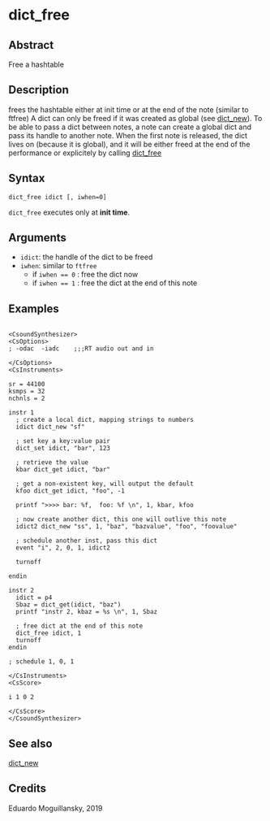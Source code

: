 # dict_free

## Abstract

Free a hashtable 

## Description

frees the hashtable either at init time or at the end of the note (similar to ftfree)
A dict can only be freed if it was created as global (see [dict_new](dict_new.md)).
To be able to pass a dict between notes, a note can create a global dict and 
pass its handle to another note. When the first note is released, the dict lives
on (because it is global), and it will be either freed at the end of the performance
or explicitely by calling [dict_free](dict_free.md)

## Syntax

    dict_free idict [, iwhen=0] 

`dict_free` executes only at **init time**. 
    
## Arguments

* `idict`: the handle of the dict to be freed
* `iwhen`: similar to `ftfree`
    * if `iwhen == 0` : free the dict now
    * if `iwhen == 1` : free the dict at the end of this note

## Examples

```csound

<CsoundSynthesizer>
<CsOptions>
; -odac  -iadc    ;;;RT audio out and in

</CsOptions>
<CsInstruments>

sr = 44100
ksmps = 32
nchnls = 2

instr 1	
  ; create a local dict, mapping strings to numbers
  idict dict_new "sf"
  
  ; set key a key:value pair
  dict_set idict, "bar", 123

  ; retrieve the value
  kbar dict_get idict, "bar"
  
  ; get a non-existent key, will output the default
  kfoo dict_get idict, "foo", -1 

  printf ">>>> bar: %f,  foo: %f \n", 1, kbar, kfoo 

  ; now create another dict, this one will outlive this note
  idict2 dict_new "ss", 1, "baz", "bazvalue", "foo", "foovalue"
  
  ; schedule another inst, pass this dict
  event "i", 2, 0, 1, idict2
  
  turnoff

endin

instr 2
  idict = p4
  Sbaz = dict_get(idict, "baz")
  printf "instr 2, kbaz = %s \n", 1, Sbaz
  
  ; free dict at the end of this note
  dict_free idict, 1  
  turnoff
endin

; schedule 1, 0, 1

</CsInstruments>
<CsScore>

i 1 0 2

</CsScore>
</CsoundSynthesizer> 
```

## See also

[dict_new](dict_new.md)

## Credits

Eduardo Moguillansky, 2019